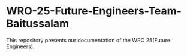 # WRO-25-Future-Engineers-Team-Baitussalam
This repository presents our documentation of the WRO 25(Future Engineers).
